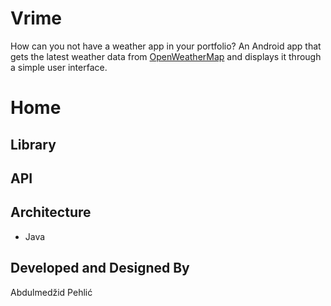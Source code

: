 # Vrime
How can you not have a weather app in your portfolio?
An Android app that gets the latest weather data from [OpenWeatherMap](https://openweathermap.org/) and displays it through a simple user interface.

# Home

## Library

## API

## Architecture
* Java

## Developed and Designed By
Abdulmedžid Pehlić
